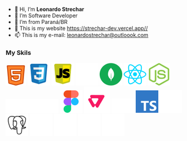 - 👋 Hi, I’m **Leonardo Strechar**
- 👀 I’m Software Developer
- 🌱 I’m from Paraná/BR
- 💞️ This is my website <https://strechar-dev.vercel.app//>
- 📫 This is my e-mail: leonardostrechar@outloook.com

### **My Skils**

![teste](./imgs/html.svg)  ![teste](./imgs/css.svg)  ![teste](./imgs/javascript.svg)  ![teste](./imgs/nest.svg)  ![teste](./imgs/mongo.svg) 
![teste](./imgs/react.svg)  ![teste](./imgs/node.svg) ![teste](./imgs/express.svg) ![teste](./imgs/figma.svg) ![teste](./imgs/vtex.svg) 
![teste](./imgs/aws.svg)  ![teste](./imgs/typescript.svg) ![teste](./imgs/next.svg) ![teste](./imgs/postgresql.svg) ![teste](./imgs/mysql.svg)
![teste](./imgs/php.svg) ![teste](./imgs/docker.svg) ![teste](./imgs/tailwind.svg) 
 
